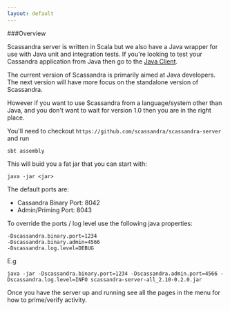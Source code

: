 ```yaml
---
layout: default
---
```


###Overview

Scassandra server is written in Scala but we also have a Java wrapper for use with Java unit and integration tests.
If you're looking to test your Cassandra application from Java then go to the [Java Client](http://www.scassandra.org/java-client).

The current version of Scassandra is primarily aimed at Java developers. The next version will have more focus on the standalone version of Scassandra.

However if you want to use Scassandra from a language/system other than Java, and you don't want to wait for version 1.0 then you are in the right place.

You'll need to checkout ```https://github.com/scassandra/scassandra-server``` and run
```
sbt assembly
```

This will buid you a fat jar that you can start with:

```
java -jar <jar>
```

The default ports are:

* Cassandra Binary Port: 8042
* Admin/Priming Port: 8043

To override the ports / log level use the following java properties:

```
-Dscassandra.binary.port=1234
-Dscassandra.binary.admin=4566
-Dscassandra.log.level=DEBUG
```

E.g

```
java -jar -Dscassandra.binary.port=1234 -Dscassandra.admin.port=4566 -Dscassandra.log.level=INFO scassandra-server-all_2.10-0.2.0.jar
```

Once you have the server up and running see all the pages in the menu for how to prime/verify activity.




